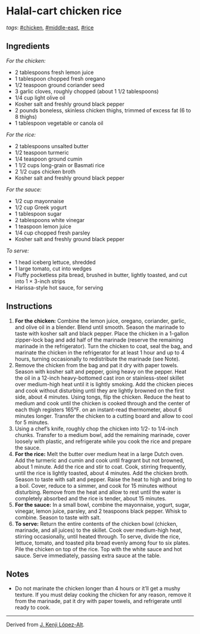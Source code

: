 # Halal-cart chicken rice

*tags*: [#chicken](../tags/chicken), [#middle-east](../tags/middle-east), [#rice](../tags/rice)

## Ingredients

*For the chicken:*

- 2 tablespoons fresh lemon juice
- 1 tablespoon chopped fresh oregano
- 1/2 teaspoon ground coriander seed
- 3 garlic cloves, roughly chopped (about 1 1/2 tablespoons)
- 1/4 cup light olive oil
- Kosher salt and freshly ground black pepper
- 2 pounds boneless, skinless chicken thighs, trimmed of excess fat (6 to 8 thighs)
- 1 tablespoon vegetable or canola oil

*For the rice:*

- 2 tablespoons unsalted butter
- 1/2 teaspoon turmeric
- 1/4 teaspoon ground cumin
- 1 1/2 cups long-grain or Basmati rice
- 2 1/2 cups chicken broth
- Kosher salt and freshly ground black pepper

*For the sauce:*

- 1/2 cup mayonnaise
- 1/2 cup Greek yogurt
- 1 tablespoon sugar
- 2 tablespoons white vinegar
- 1 teaspoon lemon juice
- 1/4 cup chopped fresh parsley
- Kosher salt and freshly ground black pepper

*To serve:*

- 1 head iceberg lettuce, shredded
- 1 large tomato, cut into wedges
- Fluffy pocketless pita bread, brushed in butter, lightly toasted, and cut into 1 × 3-inch strips
- Harissa-style hot sauce, for serving

## Instructions

1. **For the chicken:** Combine the lemon juice, oregano, coriander, garlic, and olive oil in a blender. Blend until smooth. Season the marinade to taste with kosher salt and black pepper. Place the chicken in a 1-gallon zipper-lock bag and add half of the marinade (reserve the remaining marinade in the refrigerator). Turn the chicken to coat, seal the bag, and marinate the chicken in the refrigerator for at least 1 hour and up to 4 hours, turning occasionally to redistribute the marinade (see Note).
2. Remove the chicken from the bag and pat it dry with paper towels. Season with kosher salt and pepper, going heavy on the pepper. Heat the oil in a 12-inch heavy-bottomed cast iron or stainless-steel skillet over medium-high heat until it is lightly smoking. Add the chicken pieces and cook without disturbing until they are lightly browned on the first side, about 4 minutes. Using tongs, flip the chicken. Reduce the heat to medium and cook until the chicken is cooked through and the center of each thigh registers 165°F. on an instant-read thermometer, about 6 minutes longer. Transfer the chicken to a cutting board and allow to cool for 5 minutes.
3. Using a chef’s knife, roughly chop the chicken into 1/2- to 1/4-inch chunks. Transfer to a medium bowl, add the remaining marinade, cover loosely with plastic, and refrigerate while you cook the rice and prepare the sauce.
4. **For the rice:** Melt the butter over medium heat in a large Dutch oven. Add the turmeric and cumin and cook until fragrant but not browned, about 1 minute. Add the rice and stir to coat. Cook, stirring frequently, until the rice is lightly toasted, about 4 minutes. Add the chicken broth. Season to taste with salt and pepper. Raise the heat to high and bring to a boil. Cover, reduce to a simmer, and cook for 15 minutes without disturbing. Remove from the heat and allow to rest until the water is completely absorbed and the rice is tender, about 15 minutes.
5. **For the sauce:** In a small bowl, combine the mayonnaise, yogurt, sugar, vinegar, lemon juice, parsley, and 2 teaspoons black pepper. Whisk to combine. Season to taste with salt.
6. **To serve:** Return the entire contents of the chicken bowl (chicken, marinade, and all juices) to the skillet. Cook over medium-high heat, stirring occasionally, until heated through. To serve, divide the rice, lettuce, tomato, and toasted pita bread evenly among four to six plates. Pile the chicken on top of the rice. Top with the white sauce and hot sauce. Serve immediately, passing extra sauce at the table.

## Notes

- Do not marinate the chicken longer than 4 hours or it’ll get a mushy texture. If you must delay cooking the chicken for any reason, remove it from the marinade, pat it dry with paper towels, and refrigerate until ready to cook.

---

Derived from [J. Kenji López-Alt](https://www.seriouseats.com/serious-eats-halal-cart-style-chicken-and-rice-white-sauce-recipe).
